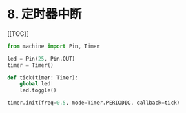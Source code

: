 # 8. 定时器中断

[[TOC]]

```python
from machine import Pin, Timer

led = Pin(25, Pin.OUT)
timer = Timer()

def tick(timer: Timer):
    global led
    led.toggle()

timer.init(freq=0.5, mode=Timer.PERIODIC, callback=tick)
```
